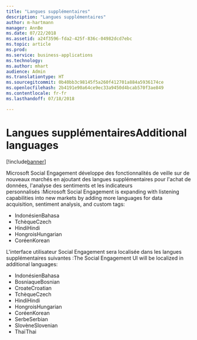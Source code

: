 ```yaml
---
title: "Langues supplémentaires"
description: "Langues supplémentaires"
author: m-hartmann
manager: AnnBe
ms.date: 07/22/2018
ms.assetid: a24f3596-fda2-425f-836c-04982dcd7ebc
ms.topic: article
ms.prod: 
ms.service: business-applications
ms.technology: 
ms.author: mhart
audience: Admin
ms.translationtype: HT
ms.sourcegitcommit: 0b40bb3c98145f5a260f412701a884a5936174ce
ms.openlocfilehash: 2b4191e90a64ce9ec33a9450d4bcab570f3ae849
ms.contentlocale: fr-fr
ms.lasthandoff: 07/18/2018

---
```


#  <a name="additional-languages"></a><span data-ttu-id="c7e99-103">Langues supplémentaires</span><span class="sxs-lookup"><span data-stu-id="c7e99-103">Additional languages</span></span>

[!include[banner](../../includes/banner.md)]

<span data-ttu-id="c7e99-104">Microsoft Social Engagement développe des fonctionnalités de veille sur de nouveaux marchés en ajoutant des langues supplémentaires pour l'achat de données, l'analyse des sentiments et les indicateurs personnalisés :</span><span class="sxs-lookup"><span data-stu-id="c7e99-104">Microsoft Social Engagement is expanding with listening capabilities into new markets by adding more languages for data acquisition, sentiment analysis, and custom tags:</span></span> 

- <span data-ttu-id="c7e99-105">Indonésien</span><span class="sxs-lookup"><span data-stu-id="c7e99-105">Bahasa</span></span>
- <span data-ttu-id="c7e99-106">Tchèque</span><span class="sxs-lookup"><span data-stu-id="c7e99-106">Czech</span></span>
- <span data-ttu-id="c7e99-107">Hindi</span><span class="sxs-lookup"><span data-stu-id="c7e99-107">Hindi</span></span>
- <span data-ttu-id="c7e99-108">Hongrois</span><span class="sxs-lookup"><span data-stu-id="c7e99-108">Hungarian</span></span> 
- <span data-ttu-id="c7e99-109">Coréen</span><span class="sxs-lookup"><span data-stu-id="c7e99-109">Korean</span></span> 

<span data-ttu-id="c7e99-110">L'interface utilisateur Social Engagement sera localisée dans les langues supplémentaires suivantes :</span><span class="sxs-lookup"><span data-stu-id="c7e99-110">The Social Engagement UI will be localized in additional languages:</span></span>

- <span data-ttu-id="c7e99-111">Indonésien</span><span class="sxs-lookup"><span data-stu-id="c7e99-111">Bahasa</span></span>
- <span data-ttu-id="c7e99-112">Bosniaque</span><span class="sxs-lookup"><span data-stu-id="c7e99-112">Bosnian</span></span>
- <span data-ttu-id="c7e99-113">Croate</span><span class="sxs-lookup"><span data-stu-id="c7e99-113">Croatian</span></span>
- <span data-ttu-id="c7e99-114">Tchèque</span><span class="sxs-lookup"><span data-stu-id="c7e99-114">Czech</span></span>
- <span data-ttu-id="c7e99-115">Hindi</span><span class="sxs-lookup"><span data-stu-id="c7e99-115">Hindi</span></span>
- <span data-ttu-id="c7e99-116">Hongrois</span><span class="sxs-lookup"><span data-stu-id="c7e99-116">Hungarian</span></span> 
- <span data-ttu-id="c7e99-117">Coréen</span><span class="sxs-lookup"><span data-stu-id="c7e99-117">Korean</span></span> 
- <span data-ttu-id="c7e99-118">Serbe</span><span class="sxs-lookup"><span data-stu-id="c7e99-118">Serbian</span></span>
- <span data-ttu-id="c7e99-119">Slovène</span><span class="sxs-lookup"><span data-stu-id="c7e99-119">Slovenian</span></span>
- <span data-ttu-id="c7e99-120">Thaï</span><span class="sxs-lookup"><span data-stu-id="c7e99-120">Thai</span></span>

